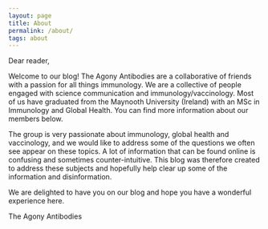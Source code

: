 ```yaml
---
layout: page
title: About 
permalink: /about/
tags: about
---
```


Dear reader,

Welcome to our blog!
The Agony Antibodies are a collaborative of friends with a passion for all things immunology. We are a collective of people engaged with science communication and immunology/vaccinology. Most of us have graduated from the Maynooth University (Ireland) with an MSc in Immunology and Global Health. You can find more information about our members below.

The group is very passionate about immunology, global health and vaccinology, and we would like to address some of the questions we often see appear on these topics. A lot of information that can be found online is confusing and sometimes counter-intuitive. This blog was therefore created to address these subjects and hopefully help clear up some of the information and disinformation. 

We are delighted to have you on our blog and hope you have a wonderful experience here. 

The Agony Antibodies


